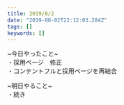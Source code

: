 ```yaml
---
title: 2019/8/2
date: "2019-08-02T22:12:03.284Z"
tags: []
keywords: []
---
```

~今日やったこと~\
・採用ページ　修正　\
・コンテントフルと採用ページを再結合

~明日やること~\
・続き